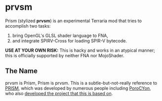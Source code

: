 # prvsm

Prism (stylized **prvsm**) is an experimental Terraria mod that tries to accomplish two tasks:

1. bring OpenGL's GLSL shader language to FNA,
2. and integrate SPIRV-Cross for loading SPIR-V bytecode.

**USE AT YOUR OWN RISK:** This is hacky and works in an atypical manner; this is officially supported by neither FNA nor MojoShader.

## The Name

prvsm is Prism, Prism is prvsm. This is a subtle-but-not-really reference to [PRISM](https://github.com/TerrariaPrismTeam/Prism), which was developed by numerous people including [PoroCYon](https://gitlab.ulyssis.org/pcy), who also [developed the project that this is based on](https://gitlab.ulyssis.org/pcy/fnaglsl).
